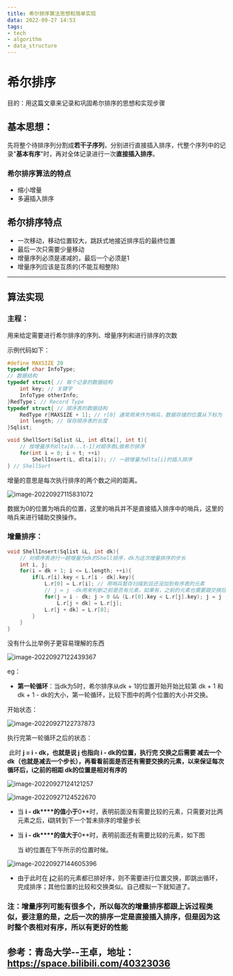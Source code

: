 ```yaml
---
title: 希尔排序算法思想和简单实现
data: 2022-09-27 14:53
tags: 
- tech
- algorithm
- data_structure
---
```

# 希尔排序

目的：用这篇文章来记录和巩固希尔排序的思想和实现步骤

## 基本思想：

​	先将整个待排序列分割成**若干子序列**，分别进行直接插入排序，代整个序列中的记录"**基本有序**"时，再对全体记录进行一次**直接插入排序**。

### 希尔排序算法的特点

+ 缩小增量
+ 多遍插入排序

## 希尔排序特点

+ 一次移动，移动位置较大，跳跃式地接近排序后的最终位置
+ 最后一次只需要少量移动
+ 增量序列必须是递减的，最后一个必须是1
+ 增量序列应该是互质的(不能互相整除)

----



## 算法实现

### 主程：

用来给定需要进行希尔排序的序列、增量序列和进行排序的次数

示例代码如下：

```c++
#define MAXSIZE 20
typedef char InfoType;
// 数据结构
typedef struct{ // 每个记录的数据结构
    int key; // 关键字
    InfoType otherInfo;
}RedType； // Record Type
typedef struct{ // 顺序表的数据结构
    RedType r[MAXSIZE + 1]; // r[0] 通常用来作为哨兵，数据存储的位置从下标为 1的位置开始开始
    int length; // 保存顺序表的长度
}Sqlist;

void ShellSort(Sqlist &L, int dlta[], int t){
	// 按增量序列dlta[0...t-1]对顺序表L做希尔排序
	for(int i = 0; i < t; ++i)
		ShellInsert(L, dlta[i]); // 一趟增量为dlta[i]的插入排序
} // ShellSort
```

增量的意思是每次执行排序的两个数之间的距离。

![image-20220927115831072](./img/image-20220927115831072.png)

数据为0的位置为哨兵的位置，这里的哨兵并不是直接插入排序中的哨兵，这里的哨兵来进行辅助交换操作。

<!-- more -->

### 增量排序：

```c++
void ShellInsert(Sqlist &L, int dk){
	// 对顺序表进行一趟增量为dk的Shell排序，dk为这次增量排序的步长
    int i, j;
	for(i = dk + 1; i <= L.length; ++i){
        if(L.r[i].key < L.r[i - dk].key){
            L.r[0] = L.r[i]; // 用哨兵暂存扫描到且还没加到有序表的元素
            // j = j -dk用来判断之前是否有元素，如果有，之前的元素也需要跟交换后的位置比较，以保持有序性质
            for(j = i - dk; j > 0 && (L.r[0].key < L.r[j].key); j = j - dk)
                L.r[j + dk] = L.r[j];
            L.r[j + dk] = L.r[0];
        }
    }
}
```

没有什么比举例子更容易理解的东西

![image-20220927122439367](./img/image-20220927122439367.png)

eg：

+ **第一轮循环**：当dk为5时，希尔排序从dk + 1的位置开始开始比较第 dk + 1 和dk + 1 - dk的大小，第一轮循环，比较下图中的两个位置的大小并交换。

开始状态：

![image-20220927122737873](./img/image-20220927122737873.png)

执行完第一轮循环之后的状态：

​		此时 **j = i - dk，也就是说 j 也指向 i - dk的位置，执行完 交换之后需要 减去一个dk（也就是减去一个步长），再看看前面是否还有需要交换的元素，以来保证每次循环后，i之前的相距 dk的位置是相对有序的**

![image-20220927124121257](./img/image-20220927124121257.png)

![image-20220927124522670](./img/image-20220927124522670.png)

+ 当 **i - dk****的值小于**0**时，表明前面没有需要比较的元素，只需要对比两元素之后，**i**跳转到下一个暂未排序的增量步长

+ 当 **i - dk****的值大于**0**时，表明前面还有需要比较的元素，如下图

  当 **i**的位置在下午所示的位置时候。

![image-20220927144605396](./img/image-20220927144605396.png)

+ 由于此时在 **j**之前的元素都已排好序，则不需要进行位置交换，即跳出循环，完成排序；其他位置的比较和交换类似。自己模拟一下就知道了。

### 注：增量序列可能有很多个，所以每次的增量排序都跟上诉过程类似，要注意的是，之后一次的排序一定是直接插入排序，但是因为这时整个表相对有序，所以有更好的性能



## 参考：青岛大学--王卓，地址：https://space.bilibili.com/40323036

